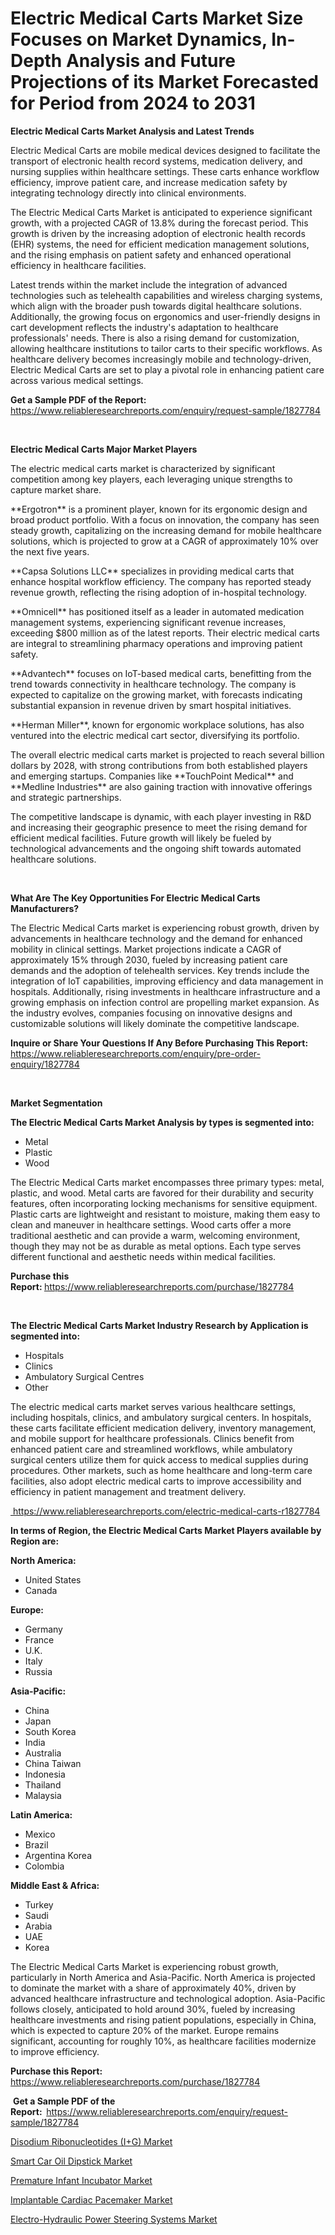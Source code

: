 <p><h1>Electric Medical Carts Market Size Focuses on Market Dynamics, In-Depth Analysis and Future Projections of its Market Forecasted for Period from 2024 to 2031</h1></p><p><strong>Electric Medical Carts Market Analysis and Latest Trends</strong></p>
<p><p>Electric Medical Carts are mobile medical devices designed to facilitate the transport of electronic health record systems, medication delivery, and nursing supplies within healthcare settings. These carts enhance workflow efficiency, improve patient care, and increase medication safety by integrating technology directly into clinical environments.</p><p>The Electric Medical Carts Market is anticipated to experience significant growth, with a projected CAGR of 13.8% during the forecast period. This growth is driven by the increasing adoption of electronic health records (EHR) systems, the need for efficient medication management solutions, and the rising emphasis on patient safety and enhanced operational efficiency in healthcare facilities. </p><p>Latest trends within the market include the integration of advanced technologies such as telehealth capabilities and wireless charging systems, which align with the broader push towards digital healthcare solutions. Additionally, the growing focus on ergonomics and user-friendly designs in cart development reflects the industry's adaptation to healthcare professionals' needs. There is also a rising demand for customization, allowing healthcare institutions to tailor carts to their specific workflows. As healthcare delivery becomes increasingly mobile and technology-driven, Electric Medical Carts are set to play a pivotal role in enhancing patient care across various medical settings.</p></p>
<p><strong>Get a Sample PDF of the Report:&nbsp;</strong> <a href="https://www.reliableresearchreports.com/enquiry/request-sample/1827784?utm_campaign=40&utm_medium=2&utm_source=Github&utm_content=ia&utm_term=04112024&utm_id=electric-medical-carts">https://www.reliableresearchreports.com/enquiry/request-sample/1827784</a></p>
<p>&nbsp;</p>
<p><strong>Electric Medical Carts Major Market Players</strong></p>
<p><p>The electric medical carts market is characterized by significant competition among key players, each leveraging unique strengths to capture market share. </p><p>**Ergotron** is a prominent player, known for its ergonomic design and broad product portfolio. With a focus on innovation, the company has seen steady growth, capitalizing on the increasing demand for mobile healthcare solutions, which is projected to grow at a CAGR of approximately 10% over the next five years. </p><p>**Capsa Solutions LLC** specializes in providing medical carts that enhance hospital workflow efficiency. The company has reported steady revenue growth, reflecting the rising adoption of in-hospital technology. </p><p>**Omnicell** has positioned itself as a leader in automated medication management systems, experiencing significant revenue increases, exceeding $800 million as of the latest reports. Their electric medical carts are integral to streamlining pharmacy operations and improving patient safety. </p><p>**Advantech** focuses on IoT-based medical carts, benefitting from the trend towards connectivity in healthcare technology. The company is expected to capitalize on the growing market, with forecasts indicating substantial expansion in revenue driven by smart hospital initiatives. </p><p>**Herman Miller**, known for ergonomic workplace solutions, has also ventured into the electric medical cart sector, diversifying its portfolio. </p><p>The overall electric medical carts market is projected to reach several billion dollars by 2028, with strong contributions from both established players and emerging startups. Companies like **TouchPoint Medical** and **Medline Industries** are also gaining traction with innovative offerings and strategic partnerships. </p><p>The competitive landscape is dynamic, with each player investing in R&D and increasing their geographic presence to meet the rising demand for efficient medical facilities. Future growth will likely be fueled by technological advancements and the ongoing shift towards automated healthcare solutions.</p></p>
<p>&nbsp;</p>
<p><strong>What Are The Key Opportunities For Electric Medical Carts Manufacturers?</strong></p>
<p><p>The Electric Medical Carts market is experiencing robust growth, driven by advancements in healthcare technology and the demand for enhanced mobility in clinical settings. Market projections indicate a CAGR of approximately 15% through 2030, fueled by increasing patient care demands and the adoption of telehealth services. Key trends include the integration of IoT capabilities, improving efficiency and data management in hospitals. Additionally, rising investments in healthcare infrastructure and a growing emphasis on infection control are propelling market expansion. As the industry evolves, companies focusing on innovative designs and customizable solutions will likely dominate the competitive landscape.</p></p>
<p><strong>Inquire or Share Your Questions If Any Before Purchasing This Report:</strong> <a href="https://www.reliableresearchreports.com/enquiry/pre-order-enquiry/1827784?utm_campaign=40&utm_medium=2&utm_source=Github&utm_content=ia&utm_term=04112024&utm_id=electric-medical-carts">https://www.reliableresearchreports.com/enquiry/pre-order-enquiry/1827784</a></p>
<p>&nbsp;</p>
<p><strong>Market Segmentation</strong></p>
<p><strong>The Electric Medical Carts Market Analysis by types is segmented into:</strong></p>
<p><ul><li>Metal</li><li>Plastic</li><li>Wood</li></ul></p>
<p><p>The Electric Medical Carts market encompasses three primary types: metal, plastic, and wood. Metal carts are favored for their durability and security features, often incorporating locking mechanisms for sensitive equipment. Plastic carts are lightweight and resistant to moisture, making them easy to clean and maneuver in healthcare settings. Wood carts offer a more traditional aesthetic and can provide a warm, welcoming environment, though they may not be as durable as metal options. Each type serves different functional and aesthetic needs within medical facilities.</p></p>
<p><strong>Purchase this Report:&nbsp;</strong><a href="https://www.reliableresearchreports.com/purchase/1827784?utm_campaign=40&utm_medium=2&utm_source=Github&utm_content=ia&utm_term=04112024&utm_id=electric-medical-carts">https://www.reliableresearchreports.com/purchase/1827784</a></p>
<p>&nbsp;</p>
<p><strong>The Electric Medical Carts Market Industry Research by Application is segmented into:</strong></p>
<p><ul><li>Hospitals</li><li>Clinics</li><li>Ambulatory Surgical Centres</li><li>Other</li></ul></p>
<p><p>The electric medical carts market serves various healthcare settings, including hospitals, clinics, and ambulatory surgical centers. In hospitals, these carts facilitate efficient medication delivery, inventory management, and mobile support for healthcare professionals. Clinics benefit from enhanced patient care and streamlined workflows, while ambulatory surgical centers utilize them for quick access to medical supplies during procedures. Other markets, such as home healthcare and long-term care facilities, also adopt electric medical carts to improve accessibility and efficiency in patient management and treatment delivery.</p></p>
<p><a href="https://www.reliableresearchreports.com/electric-medical-carts-r1827784?utm_campaign=40&utm_medium=2&utm_source=Github&utm_content=ia&utm_term=04112024&utm_id=electric-medical-carts">&nbsp;https://www.reliableresearchreports.com/electric-medical-carts-r1827784</a></p>
<p><strong>In terms of Region, the Electric Medical Carts Market Players available by Region are:</strong></p>
<p>
    <p> <strong> North America: </strong>
        <ul>
            <li>United States</li>
            <li>Canada</li>
        </ul>
        </p> 
    <p> <strong> Europe: </strong>
        <ul>
            <li>Germany</li>
            <li>France</li>
            <li>U.K.</li>
            <li>Italy</li>
            <li>Russia</li>
        </ul>
        </p> 
    <p> <strong> Asia-Pacific: </strong>
        <ul>
            <li>China</li>
            <li>Japan</li>
            <li>South Korea</li>
            <li>India</li>
            <li>Australia</li>
            <li>China Taiwan</li>
            <li>Indonesia</li>
            <li>Thailand</li>
            <li>Malaysia</li>
        </ul>
        </p> 
    <p> <strong> Latin America: </strong>
        <ul>
            <li>Mexico</li>
            <li>Brazil</li>
            <li>Argentina Korea</li>
            <li>Colombia</li>
        </ul>
        </p> 
    <p> <strong> Middle East & Africa: </strong>
        <ul>
            <li>Turkey</li>
            <li>Saudi</li>
            <li>Arabia</li>
            <li>UAE</li>
            <li>Korea</li>
        </ul>
    </p>
    </p>
<p><p>The Electric Medical Carts Market is experiencing robust growth, particularly in North America and Asia-Pacific. North America is projected to dominate the market with a share of approximately 40%, driven by advanced healthcare infrastructure and technological adoption. Asia-Pacific follows closely, anticipated to hold around 30%, fueled by increasing healthcare investments and rising patient populations, especially in China, which is expected to capture 20% of the market. Europe remains significant, accounting for roughly 10%, as healthcare facilities modernize to improve efficiency.</p></p>
<p><strong>Purchase this Report: </strong><a href="https://www.reliableresearchreports.com/purchase/1827784?utm_campaign=40&utm_medium=2&utm_source=Github&utm_content=ia&utm_term=04112024&utm_id=electric-medical-carts">https://www.reliableresearchreports.com/purchase/1827784</a></p>
<p>&nbsp;<strong>Get a Sample PDF of the Report:&nbsp;&nbsp;</strong><a href="https://www.reliableresearchreports.com/enquiry/request-sample/1827784?utm_campaign=40&utm_medium=2&utm_source=Github&utm_content=ia&utm_term=04112024&utm_id=electric-medical-carts">https://www.reliableresearchreports.com/enquiry/request-sample/1827784</a></p>
<p><strong></strong></p>
<p><p><a href="https://www.linkedin.com/pulse/disodium-ribonucleotides-ig-market-global-regional-analysis-p4xof?utm_campaign=40&utm_medium=2&utm_source=Github&utm_content=ia&utm_term=04112024&utm_id=electric-medical-carts">Disodium Ribonucleotides (I+G) Market</a></p><p><a href="https://www.linkedin.com/pulse/smart-car-oil-dipstick-market-trends-detailed-study-its-segmentation-w4bif?utm_campaign=40&utm_medium=2&utm_source=Github&utm_content=ia&utm_term=04112024&utm_id=electric-medical-carts">Smart Car Oil Dipstick Market</a></p><p><a href="https://issuu.com/reportprime-2/docs/premature-infant-incubator-market-s_b8e905789f1826?utm_campaign=40&utm_medium=2&utm_source=Github&utm_content=ia&utm_term=04112024&utm_id=electric-medical-carts">Premature Infant Incubator Market</a></p><p><a href="https://issuu.com/reportprime-2/docs/implantable-cardiac-pacemaker-marke_23dd889a11389c?utm_campaign=40&utm_medium=2&utm_source=Github&utm_content=ia&utm_term=04112024&utm_id=electric-medical-carts">Implantable Cardiac Pacemaker Market</a></p><p><a href="https://github.com/alespiliffe/Market-Research-Report-List-1/blob/main/electro-hydraulic-power-steering-systems-market.md?utm_campaign=40&utm_medium=2&utm_source=Github&utm_content=ia&utm_term=04112024&utm_id=electric-medical-carts">Electro-Hydraulic Power Steering Systems Market</a></p></p>